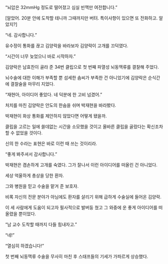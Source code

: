 “뇌압은 32mmHg 정도로 떨어졌고 심실 빈맥만 여전합니다.”

[알았어. 20분 안에 도착할 테니까 그때까지만 버텨. 특이사항이 있으면 또 전화하고. 알았지?]

“네. 감사합니다.”

유수정이 통화를 끊고 김양락을 바라보자 김양락이 고개를 끄덕였다.

“시간이 너무 늦었으니 바로 시작하자.”

김양락은 남효찬이 골라 준 34번 클립으로 첫 번째 파열성 뇌동맥류를 결찰해 주었다.

뇌수술에 대한 이해가 부족할 뿐 섬세한 솜씨가 부족한 건 아니었기에 김양락은 순식간에 결찰술을 마무리 지었다.

“재현아, 아이디어 좋았다. 네 덕분에 한 고비 넘겼어.”

처치를 마친 김양락은 안도의 한숨을 쉬며 박재현을 바라봤다.

박재현이 화상 통화를 제안하지 않았다면 어떻게 됐을까.

클립을 고르는 일에 쓸데없는 시간을 소모했을 것이고 올바른 클립을 골랐다는 확신조차 할 수 없었을 것이다.

신의 한 수라는 표현은 바로 이런 때 쓰는 것이리라.

“좋게 봐주셔서 감사합니다.”

박재현은 겸손하게 고개를 숙였다. 그가 잘나서 이런 아이디어를 떠올린 건 아니었다.

세상 억울하게 총상을 당한 환자.

그와 병원을 믿고 수술을 맡겨 준 보호자.

비록 자신의 전문 분야가 아님에도 환자를 살리기 위해 급하게 수술실에 들어온 김양락.

이 세 사람에게 도움이 되고자 필사적으로 발버둥 쳤고 그 와중에 운 좋게 아이디어를 떠올렸을 뿐이었다.

“남 교수 도착할 때까지 다들 힘내자고.”

“네!”

“열심히 하겠습니다!”

첫 번째 뇌동맥류 수술을 무사히 마친 후 스태프들의 기세가 가파르게 상승했다.